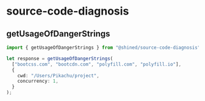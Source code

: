 # source-code-diagnosis

## getUsageOfDangerStrings

```ts
import { getUsageOfDangerStrings } from "@shined/source-code-diagnosis";

let response = getUsageOfDangerStrings(
  ["bootcss.com", "bootcdn.com", "polyfill.com", "polyfill.io"],
  {
    cwd: "/Users/Pikachu/project",
    concurrency: 1,
  }
);
```
